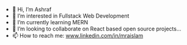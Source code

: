 - 👋 Hi, I’m Ashraf
- 👀 I’m interested in Fullstack Web Development
- 🌱 I’m currently learning MERN
- 💞️ I’m looking to collaborate on React based open source projects...
- 📫 How to reach me: www.linkedin.com/in/mraislam 

<!---
Ashraf0011/Ashraf0011 is a ✨ special ✨ repository because its `README.md` (this file) appears on your GitHub profile.
You can click the Preview link to take a look at your changes.
--->
